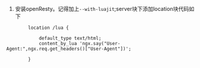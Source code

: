 1. 安装openResty。记得加上```--with-luajit```;server块下添加location块代码如下
```
        location /lua {
        
            default_type text/html;
            content_by_lua 'ngx.say("User-Agent:",ngx.req.get_headers()["User-Agent"])';
            
        }
```